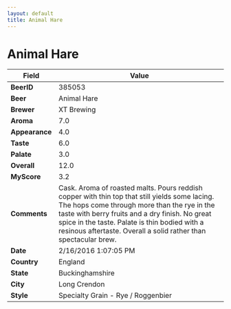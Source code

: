 ```yaml
---
layout: default
title: Animal Hare
---
```


# Animal Hare

| Field         | Value     |
|---------------|-----------|
| **BeerID** | 385053 |
| **Beer** | Animal Hare |
| **Brewer** | XT Brewing |
| **Aroma** | 7.0 |
| **Appearance** | 4.0 |
| **Taste** | 6.0 |
| **Palate** | 3.0 |
| **Overall** | 12.0 |
| **MyScore** | 3.2 |
| **Comments** | Cask. Aroma of roasted malts. Pours reddish copper with thin top that still yields some lacing. The hops come through more than the rye in the taste with berry fruits and a dry finish. No great spice in the taste. Palate is thin bodied with a resinous aftertaste. Overall a solid rather than spectacular brew. |
| **Date** | 2/16/2016 1:07:05 PM |
| **Country** | England |
| **State** | Buckinghamshire |
| **City** | Long Crendon |
| **Style** | Specialty Grain - Rye / Roggenbier |
